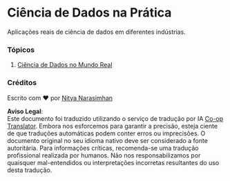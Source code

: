 <!--
CO_OP_TRANSLATOR_METADATA:
{
  "original_hash": "07faf02ff163e609edf0b0308dc5d4e6",
  "translation_date": "2025-08-24T00:12:55+00:00",
  "source_file": "6-Data-Science-In-Wild/README.md",
  "language_code": "pt"
}
-->
# Ciência de Dados na Prática

Aplicações reais de ciência de dados em diferentes indústrias.

### Tópicos

1. [Ciência de Dados no Mundo Real](20-Real-World-Examples/README.md)

### Créditos

Escrito com ❤️ por [Nitya Narasimhan](https://twitter.com/nitya)

**Aviso Legal**:  
Este documento foi traduzido utilizando o serviço de tradução por IA [Co-op Translator](https://github.com/Azure/co-op-translator). Embora nos esforcemos para garantir a precisão, esteja ciente de que traduções automáticas podem conter erros ou imprecisões. O documento original no seu idioma nativo deve ser considerado a fonte autoritária. Para informações críticas, recomenda-se uma tradução profissional realizada por humanos. Não nos responsabilizamos por quaisquer mal-entendidos ou interpretações incorretas resultantes do uso desta tradução.